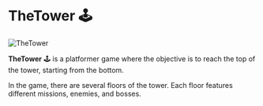# TheTower 🕹️

![TheTower](https://ibb.co/dLp7rKS)

**TheTower** 🕹️ is a platformer game where the objective is to reach the top of the tower, starting from the bottom.

In the game, there are several floors of the tower. Each floor features different missions, enemies, and bosses.
